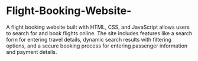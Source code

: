 # Flight-Booking-Website-
A flight booking website built with HTML, CSS, and JavaScript allows users to search for and book flights online. The site includes features like a search form for entering travel details, dynamic search results with filtering options, and a secure booking process for entering passenger information and payment details. 
